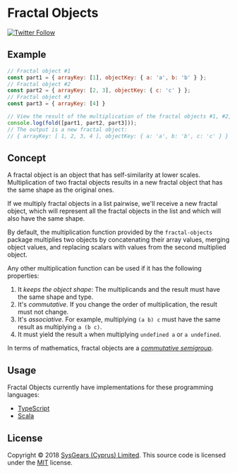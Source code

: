 # Fractal Objects

[![Twitter Follow](https://img.shields.io/twitter/follow/sysgears.svg?style=social)](https://twitter.com/sysgears)

## Example

```javascript
// Fractal object #1
const part1 = { arrayKey: [1], objectKey: { a: 'a', b: 'b' } };
// Fractal object #2
const part2 = { arrayKey: [2, 3], objectKey: { c: 'c' } };
// Fractal object #3
const part3 = { arrayKey: [4] }

// View the result of the multiplication of the fractal objects #1, #2, and #3
console.log(fold([part1, part2, part3]));
// The output is a new fractal object:
// { arrayKey: [ 1, 2, 3, 4 ], objectKey: { a: 'a', b: 'b', c: 'c' } }
```

## Concept

A fractal object is an object that has self-similarity at lower scales. Multiplication of two fractal objects results in a new fractal object that has the same shape as the original ones.

If we multiply fractal objects in a list pairwise, we'll receive a new fractal object, which will represent all the fractal objects in the list and which will also have the same shape.

By default, the multiplication function provided by the `fractal-objects` package multiplies two objects by concatenating their array values, merging object values, and replacing scalars with
values from the second multiplied object.

Any other multiplication function can be used if it has the following properties:

1. It _keeps the object shape_: The multiplicands and the result must have the same shape and type.
2. It's _commutative_. If you change the order of multiplication, the result must not change.
3. It's _associative_. For example, multiplying `(a b) c` must have the same result as multiplying `a (b c)`.
4. It must yield the result `a` when multiplying `undefined a` or `a undefined`.

In terms of mathematics, fractal objects are a _[commutative semigroup]_.

## Usage

Fractal Objects currently have implementations for these programming languages:

  - [TypeScript](/typescript)
  - [Scala](/scala)

## License

Copyright © 2018 [SysGears (Cyprus) Limited]. This source code is licensed under the [MIT] license.

[MIT]: LICENSE
[SysGears (Cyprus) Limited]: http://sysgears.com
[commutative semigroup]: https://en.wikipedia.org/wiki/Semigroup
